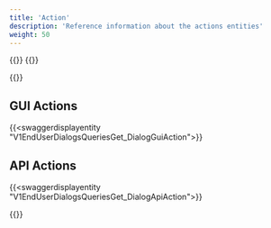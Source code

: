 ```yaml
---
title: 'Action'
description: 'Reference information about the actions entities'
weight: 50
---
```


{{<dialogportenswaggerselector>}}
{{<swaggerload>}}

{{<notyetwritten>}}


## GUI Actions

{{<swaggerdisplayentity "V1EndUserDialogsQueriesGet_DialogGuiAction">}}

## API Actions

{{<swaggerdisplayentity "V1EndUserDialogsQueriesGet_DialogApiAction">}}

{{<children />}}

